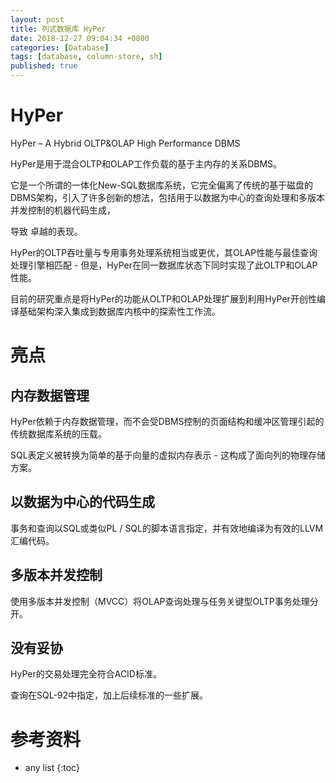 ```yaml
---
layout: post
title: 列式数据库 HyPer
date: 2018-12-27 09:04:34 +0800
categories: [Database]
tags: [database, column-store, sh]
published: true
---
```


# HyPer

HyPer – A Hybrid OLTP&OLAP High Performance DBMS

HyPer是用于混合OLTP和OLAP工作负载的基于主内存的关系DBMS。 

它是一个所谓的一体化New-SQL数据库系统，它完全偏离了传统的基于磁盘的DBMS架构，引入了许多创新的想法，包括用于以数据为中心的查询处理和多版本并发控制的机器代码生成，

导致 卓越的表现。 

HyPer的OLTP吞吐量与专用事务处理系统相当或更优，其OLAP性能与最佳查询处理引擎相匹配 - 但是，HyPer在同一数据库状态下同时实现了此OLTP和OLAP性能。 

目前的研究重点是将HyPer的功能从OLTP和OLAP处理扩展到利用HyPer开创性编译基础架构深入集成到数据库内核中的探索性工作流。

# 亮点

## 内存数据管理

HyPer依赖于内存数据管理，而不会受DBMS控制的页面结构和缓冲区管理引起的传统数据库系统的压载。 

SQL表定义被转换为简单的基于向量的虚拟内存表示 - 这构成了面向列的物理存储方案。

## 以数据为中心的代码生成

事务和查询以SQL或类似PL / SQL的脚本语言指定，并有效地编译为有效的LLVM汇编代码。

## 多版本并发控制

使用多版本并发控制（MVCC）将OLAP查询处理与任务关键型OLTP事务处理分开。

## 没有妥协

HyPer的交易处理完全符合ACID标准。 

查询在SQL-92中指定，加上后续标准的一些扩展。

# 参考资料

* any list
{:toc}